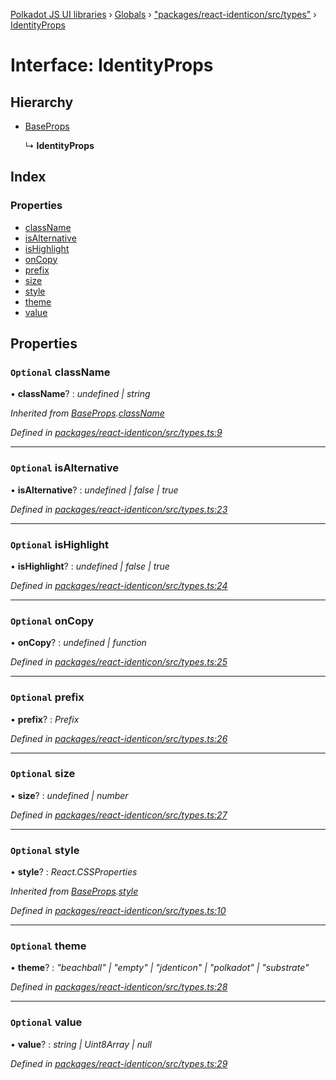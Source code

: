 [Polkadot JS UI libraries](../README.md) › [Globals](../globals.md) › ["packages/react-identicon/src/types"](../modules/_packages_react_identicon_src_types_.md) › [IdentityProps](_packages_react_identicon_src_types_.identityprops.md)

# Interface: IdentityProps

## Hierarchy

* [BaseProps](_packages_react_identicon_src_types_.baseprops.md)

  ↳ **IdentityProps**

## Index

### Properties

* [className](_packages_react_identicon_src_types_.identityprops.md#optional-classname)
* [isAlternative](_packages_react_identicon_src_types_.identityprops.md#optional-isalternative)
* [isHighlight](_packages_react_identicon_src_types_.identityprops.md#optional-ishighlight)
* [onCopy](_packages_react_identicon_src_types_.identityprops.md#optional-oncopy)
* [prefix](_packages_react_identicon_src_types_.identityprops.md#optional-prefix)
* [size](_packages_react_identicon_src_types_.identityprops.md#optional-size)
* [style](_packages_react_identicon_src_types_.identityprops.md#optional-style)
* [theme](_packages_react_identicon_src_types_.identityprops.md#optional-theme)
* [value](_packages_react_identicon_src_types_.identityprops.md#optional-value)

## Properties

### `Optional` className

• **className**? : *undefined | string*

*Inherited from [BaseProps](_packages_react_identicon_src_types_.baseprops.md).[className](_packages_react_identicon_src_types_.baseprops.md#optional-classname)*

*Defined in [packages/react-identicon/src/types.ts:9](https://github.com/polkadot-js/ui/blob/5001dea/packages/react-identicon/src/types.ts#L9)*

___

### `Optional` isAlternative

• **isAlternative**? : *undefined | false | true*

*Defined in [packages/react-identicon/src/types.ts:23](https://github.com/polkadot-js/ui/blob/5001dea/packages/react-identicon/src/types.ts#L23)*

___

### `Optional` isHighlight

• **isHighlight**? : *undefined | false | true*

*Defined in [packages/react-identicon/src/types.ts:24](https://github.com/polkadot-js/ui/blob/5001dea/packages/react-identicon/src/types.ts#L24)*

___

### `Optional` onCopy

• **onCopy**? : *undefined | function*

*Defined in [packages/react-identicon/src/types.ts:25](https://github.com/polkadot-js/ui/blob/5001dea/packages/react-identicon/src/types.ts#L25)*

___

### `Optional` prefix

• **prefix**? : *Prefix*

*Defined in [packages/react-identicon/src/types.ts:26](https://github.com/polkadot-js/ui/blob/5001dea/packages/react-identicon/src/types.ts#L26)*

___

### `Optional` size

• **size**? : *undefined | number*

*Defined in [packages/react-identicon/src/types.ts:27](https://github.com/polkadot-js/ui/blob/5001dea/packages/react-identicon/src/types.ts#L27)*

___

### `Optional` style

• **style**? : *React.CSSProperties*

*Inherited from [BaseProps](_packages_react_identicon_src_types_.baseprops.md).[style](_packages_react_identicon_src_types_.baseprops.md#optional-style)*

*Defined in [packages/react-identicon/src/types.ts:10](https://github.com/polkadot-js/ui/blob/5001dea/packages/react-identicon/src/types.ts#L10)*

___

### `Optional` theme

• **theme**? : *"beachball" | "empty" | "jdenticon" | "polkadot" | "substrate"*

*Defined in [packages/react-identicon/src/types.ts:28](https://github.com/polkadot-js/ui/blob/5001dea/packages/react-identicon/src/types.ts#L28)*

___

### `Optional` value

• **value**? : *string | Uint8Array | null*

*Defined in [packages/react-identicon/src/types.ts:29](https://github.com/polkadot-js/ui/blob/5001dea/packages/react-identicon/src/types.ts#L29)*

